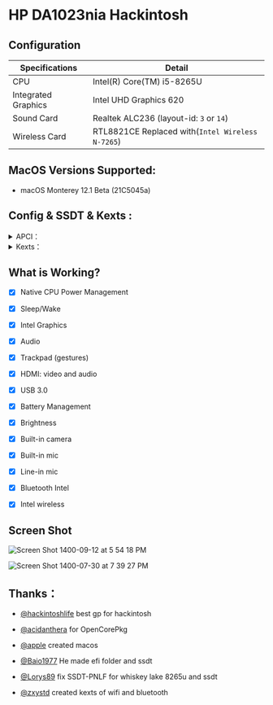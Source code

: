 

# HP DA1023nia Hackintosh


## Configuration

| Specifications      | Detail                       |
| ------------------- | ---------------------------- |
| CPU                 | Intel(R) Core(TM) i5-8265U   |
| Integrated Graphics | Intel UHD Graphics 620       |
| Sound Card          | Realtek ALC236 (layout-id: `3` or `14`) |
| Wireless Card       | RTL8821CE Replaced with(`Intel Wireless N-7265`)      |




## MacOS Versions Supported:

- macOS Monterey 12.1 Beta (21C5045a)


## Config & SSDT & Kexts :

<details>  
<summary> APCI：</summary> 

- `SSDT-ACAD`
- `SSDT-ALS0`
- `SSDT-AWAC`
- `SSDT-EC-USBX`
- `SSDT-GAUS`
- `SSDT-GPRW`
- `SSDT-MCHC`
- `SSDT-PLUG`
- `SSDT-PMCR`
- `SSDT-PNLF`
- `SSDT-SLPB`
- `SSDT-SRAM`
- `SSDT-TERM`
- `SSDT-XOSI`
- `SSDT-XSPI`

</details> 

<details>  
<summary> Kexts：</summary>
 
- `Lilu.kext`
- `VirtualSMC.kext`(`ACPIBatteryManager.kext`use for battery)
- `WhateverGreen.kext`
- `AppleALC.kext`
- `CPUFriend.kext`
- `CPUFriendDataProvider.kext`
- `CPUFriend.kext`(and`CPUFriendDataProvider.kext`for improve battery)
- `CtlnaAHCIPort.kext`
- `HibernationFixup.kext`
- `RestrictEvents.kext`
- `VoodooPS2Controller.kext`
- `BrightnessKeys.kext`
- `VoodooRMI.kext`
- `VoodooSMBus.kext`
- `AirportItlwm.kext`
- `BlueToolFixup.kext`(if you isntall mac os Monterey use this kext and delete `BluetoothInjector.kext`)
- `IntelBluetoothFirmware.kext` 
- `IntelBluetoothInjector.kext` (end wotking on mac os Monterey)
- `HoRNDIS.kext`
- `RealtekRTL8111.kext`
- `USBInjectAll.kext`(`USBPorts.kext`usb mapping) 
 
</details> 

## What is Working?

- [x] Native CPU Power Management
- [x] Sleep/Wake
- [x] Intel Graphics
- [x] Audio
- [x] Trackpad (gestures)
- [x] HDMI: video and audio
- [x] USB 3.0
- [x] Battery Management 
- [x] Brightness
- [x] Built-in camera
- [x] Built-in mic
- [x] Line-in mic
- [x] Bluetooth Intel
- [x] Intel wireless

 

## Screen Shot

![Screen Shot 1400-09-12 at 5 54 18 PM](https://user-images.githubusercontent.com/35195176/144618435-d4edeba2-ad46-419d-b99d-33011a215d31.png)


![Screen Shot 1400-07-30 at 7 39 27 PM](https://user-images.githubusercontent.com/35195176/138489029-87ecd7e3-fbdc-4b88-9125-4702fc2470d9.png)





## Thanks：


- [@hackintoshlife](https://github.com/Hackintoshlifeit) best gp for hackintosh


- [@acidanthera](https://github.com/acidanthera/OpenCorePkg) for OpenCorePkg 


- [@apple](https://www.apple.com/) created macos 


- [@Baio1977](https://github.com/Baio1977) He made efi folder and ssdt


- [@Lorys89](https://github.com/Lorys89) fix SSDT-PNLF for whiskey lake 8265u and ssdt

 
- [@zxystd](https://github.com/OpenIntelWireless/itlwm) created kexts of wifi and bluetooth  

